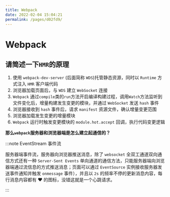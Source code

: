 ```yaml
---
title: Webpack
date: 2022-02-04 15:04:21
permalink: /pages/d02fd9/
---
```


# Webpack

## 请简述一下`HMR`的原理

1. 使用 `webpack-dev-server` (后面简称 `WDS`)托管静态资源，同时以 `Runtime` 方式注入 `HMR` 客户端代码
2. 浏览器加载页面后，与 `WDS` 建立 `WebSocket` 连接
3. `Webpack` 通过`compile`类的`run`方法开启编译构建过程，调用`Watch`方法监听到文件变化后，增量构建发生变更的模块，并通过 `WebSocket` 发送 `hash` 事件
4. 浏览器接收到 `hash` 事件后，请求 `manifest` 资源文件，确认增量变更范围
5. 浏览器加载发生变更的增量模块
6. `Webpack` 运行时触发变更模块的 `module.hot.accept` 回调，执行代码变更逻辑

**那么`webpack`服务器和浏览器端是怎么建立起通信的？**

:::note EventStream 事件流

服务器端事件流，服务器向浏览器推送消息，除了 `websocket` 全双工通道双向通信方式还有一种 `Server-Sent Events` 单向通道的通信方法，只能服务器端向浏览器端通过流信息的方式推送消息；页面可以通过 `EventSource` 实例接收服务器发送事件通知并触发 `onmessage` 事件），并且以 `2s` 的频率不停的更新消息内容，每行消息内容都有 ❤️ 的图标，没错这就是一个心跳请求。

:::
